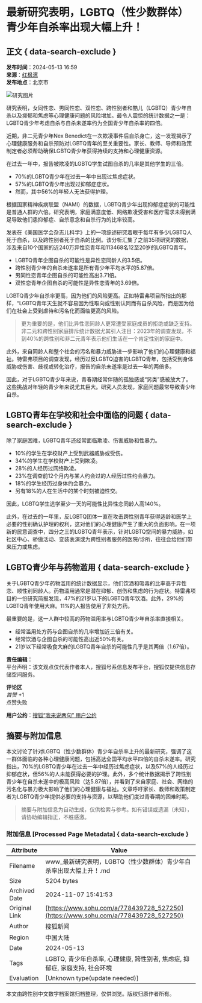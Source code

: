 # 最新研究表明，LGBTQ（性少数群体）青少年自杀率出现大幅上升！

## 正文 { data-search-exclude }


**发布时间**：2024-05-13 16:59  
**来源**：[红枫湾](https://www.sohu.com/a/778439728_527250?spm=smpc.content-abroad.content.1.1730994053120LwqiHEz)  
**发布地点**：北京市  

![研究图片](https://q4.itc.cn/images01/20240513/873aa9b9dad34293ae5df69dded6957b.jpeg)

研究表明，女同性恋、男同性恋、双性恋、跨性别者和酷儿（LGBTQ）青少年自杀以及抑郁和焦虑等心理健康问题的风险增加。最令人震惊的统计数据之一是：LGBTQ青少年考虑自杀与自杀未遂率约为全国青少年自杀率的四倍。

近期，非二元青少年Nex Benedict在一次欺凌事件后自杀身亡，这一发现揭示了心理健康服务和自杀预防对LGBTQ青年的至关重要性。家长、教师、导师和政策制定者必须帮助确保LGBTQ青少年获得持续的支持和心理健康资源。

在过去一年中，报告被欺凌的LGBTQ学生试图自杀的几率是其他学生的三倍。

- 70%的LGBTQ青少年在过去一年中出现过焦虑症状。
- 57%的LGBTQ青少年出现过抑郁症症状。
- 然而，其中56%的年轻人无法获得护理。

根据国家精神疾病联盟（NAMI）的数据，LGBTQ青少年出现抑郁症症状的可能性是普通人群的六倍。研究表明，家庭满意度低、网络欺凌受害和医疗需求未得到满足导致他们患抑郁症、自杀意念和自杀行为的比率较高。

发表在《美国医学会杂志儿科学》上的一项综述研究着眼于每年有多少LGBTQ人死于自杀，以及跨性别者死于自杀的比例。该分析汇集了之前35项研究的数据，涉及来自10个国家的近240万异性恋青年和113468名12至20岁的LGBTQ青年。

- LGBTQ青年企图自杀的可能性是异性恋同龄人的3.5倍。
- 跨性别青少年的自杀未遂率是所有青少年平均水平的5.87倍。
- 男同性恋青年企图自杀的可能性高出3.71倍。
- 双性恋青年企图自杀的可能性是异性恋青年的3.69倍。

LGBTQ青少年自杀率更高，因为他们的风险更高。正如特雷弗项目所指出的那样，“LGBTQ青年天生就不容易因为性取向或性别认同而有自杀风险，而是因为他们在社会上受到虐待和污名化而面临更高的风险。

> 更为重要的是，他们比异性恋同龄人更常遭受家庭成员的拒绝或缺乏支持。非二元和跨性别家庭排斥统计数据尤其引人注目：2023年的调查发现，不到40%的跨性别和非二元青年表示他们生活在一个肯定性别的家庭中。

此外，来自同龄人和整个社会的污名和暴力威胁进一步影响了他们的心理健康和福祉。特雷弗项目的调查发现，经历过反LGBTQ迫害的LGBTQ青年，包括受到身体威胁或伤害、歧视或转化治疗，报告的自杀未遂率是过去一年的两倍多。

因此，对于LGBTQ青少年来说，青春期经常伴随的孤独感或“另类”感被放大了。这些挑战对年轻的青少年来说尤其巨大。研究人员发现，家庭问题最常导致青少年自杀。

## LGBTQ青年在学校和社会中面临的问题 { data-search-exclude }

除了家庭困难，LGBTQ青年还经常面临欺凌、伤害威胁和性暴力。

- 10%的学生在学校财产上受到武器威胁或受伤。
- 34%的学生在学校财产上受到欺凌。
- 28%的人经历过网络欺凌。
- 23%在调查前12个月内与某人约会过的人经历过性约会暴力。
- 18%的学生经历过身体约会暴力。
- 另有18%的人在生活中的某个时刻被迫性交。

因此，LGBTQ学生逃学至少一天的可能性比异性恋同龄人高140%。

此外，在过去的一年里，反LGBTQ团体一直在攻击跨性别青年获得适龄和医学上必要的性别确认护理的权利，这对他们的心理健康产生了重大的负面影响。在一项新的民意调查中，四分之三的LGBTQ青年表示，针对LGBTQ空间的暴力威胁，如社区中心、骄傲活动、变装表演或为跨性别者服务的医院/诊所，往往会给他们带来压力或焦虑。

## LGBTQ青少年与药物滥用 { data-search-exclude }

关于LGBTQ青少年药物滥用的统计数据显示，他们饮酒和吸毒的比率高于异性恋、顺性别同龄人。药物滥用通常是潜在抑郁、创伤和焦虑的行为症状。特雷弗项目的一份研究简报发现，47%的21岁以下的LGBTQ青年饮酒。此外，29%的LGBTQ青年使用大麻。11%的人报告使用了非处方药。

最重要的是，这一人群中较高的药物滥用率与LGBTQ青少年自杀率直接相关。

- 经常滥用处方药与企图自杀的几率增加近三倍有关。
- 经常饮酒与企图自杀的可能性高出近50%有关。
- 21岁以下经常吸食大麻的LGBTQ青年自杀的可能性几乎是其两倍（1.67倍）。

**责任编辑**：  
平台声明：该文观点仅代表作者本人，搜狐号系信息发布平台，搜狐仅提供信息存储空间服务。  

**评论区**  
_首赞_ +1  
点赞失败  

**用户公约**：[搜狐“我来说两句” 用户公约](http://zt.pinglun.sohu.com/s2014/sljyhgy/index.shtml)  

## 摘要与附加信息

<!-- tcd_abstract -->
本文讨论了针对LGBTQ（性少数群体）青少年自杀率上升的最新研究，强调了这一群体面临的各种心理健康问题，包括高达全国平均水平四倍的自杀未遂率。研究指出，70%的LGBTQ青少年在过去一年中经历过焦虑症状，以及57%的人经历过抑郁症状，但56%的人未能获得必要的护理。此外，多个统计数据揭示了跨性别青少年在自杀未遂中的极高风险（达5.87倍），并看到了来自家庭、社会、网络的污名化与暴力极大影响了他们的心理健康与福祉。文章呼吁家长、教师和政策制定者为LGBTQ青少年提供必要的支持与资源，以帮助他们度过青春期的困难时期。
<!-- tcd_abstract_end -->

> 摘要与附加信息为自动生成，仅供检索与参考。如有错误或遗漏（未知），请协助编辑指正，不胜感激。

### 附加信息 [Processed Page Metadata] { data-search-exclude }

| Attribute       | Value                                  |
|-----------------|----------------------------------------|
| Filename        | www_最新研究表明，LGBTQ（性少数群体）青少年自杀率出现大幅上升！.md                             |
| Size            | 5204 bytes                           |
| Archived Date   | 2024-11-07 15:41:53                             |
| Original Link   | [https://www.sohu.com/a/778439728_527250](https://www.sohu.com/a/778439728_527250)                       |
| Author          | 搜狐新闻                               |
| Region          | 中国大陆                               |
| Date            | 2024-05-13                                 |
| Tags            | LGBTQ, 青少年自杀率, 心理健康, 跨性别者, 焦虑症, 抑郁症, 家庭支持, 社会环境                                 |
| Evaluation            | [Unknown type(update needed)]                                 |
<!-- tcd_table_end -->

本文由跨性别中文数字档案馆归档整理，仅供浏览。版权归原作者所有。
